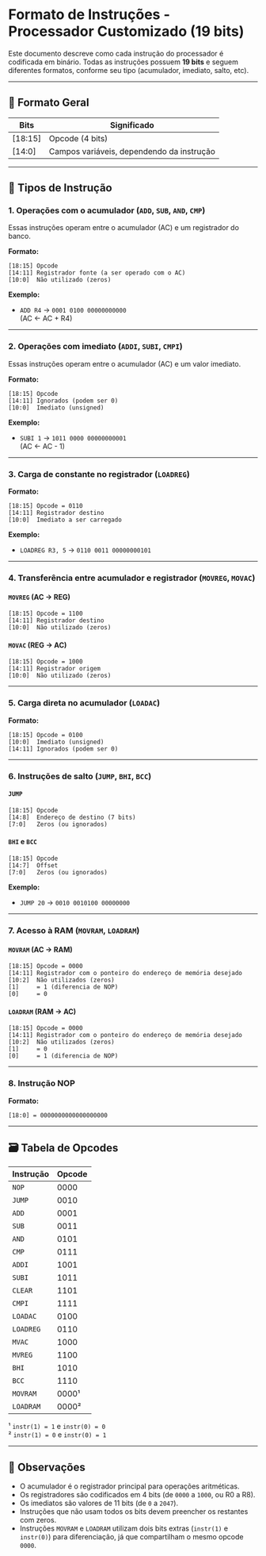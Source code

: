 # Formato de Instruções - Processador Customizado (19 bits)

Este documento descreve como cada instrução do processador é codificada em binário. Todas as instruções possuem **19 bits** e seguem diferentes formatos, conforme seu tipo (acumulador, imediato, salto, etc).

---

## 📌 Formato Geral

| Bits        | Significado         |
|-------------|---------------------|
| [18:15]     | Opcode (4 bits)     |
| [14:0]      | Campos variáveis, dependendo da instrução |

---

## 🦮 Tipos de Instrução

### 1. Operações com o acumulador (`ADD`, `SUB`, `AND`, `CMP`)

Essas instruções operam entre o acumulador (AC) e um registrador do banco.

**Formato:**

```
[18:15] Opcode  
[14:11] Registrador fonte (a ser operado com o AC)  
[10:0]  Não utilizado (zeros)
```

**Exemplo:**

- `ADD R4` → `0001 0100 00000000000`  
  (AC ← AC + R4)

---

### 2. Operações com imediato (`ADDI`, `SUBI`, `CMPI`)

Essas instruções operam entre o acumulador (AC) e um valor imediato.

**Formato:**

```
[18:15] Opcode  
[14:11] Ignorados (podem ser 0)  
[10:0]  Imediato (unsigned)
```

**Exemplo:**

- `SUBI 1` → `1011 0000 00000000001`  
  (AC ← AC - 1)

---

### 3. Carga de constante no registrador (`LOADREG`)

**Formato:**

```
[18:15] Opcode = 0110  
[14:11] Registrador destino  
[10:0]  Imediato a ser carregado
```

**Exemplo:**

- `LOADREG R3, 5` → `0110 0011 00000000101`

---

### 4. Transferência entre acumulador e registrador (`MOVREG`, `MOVAC`)

#### `MOVREG` (AC -> REG)

```
[18:15] Opcode = 1100  
[14:11] Registrador destino 
[10:0]  Não utilizado (zeros)
```

#### `MOVAC` (REG -> AC)

```
[18:15] Opcode = 1000  
[14:11] Registrador origem  
[10:0]  Não utilizado (zeros)
```

---

### 5. Carga direta no acumulador (`LOADAC`)

**Formato:**

```
[18:15] Opcode = 0100  
[10:0]  Imediato (unsigned)  
[14:11] Ignorados (podem ser 0)
```

---

### 6. Instruções de salto (`JUMP`, `BHI`, `BCC`)

#### `JUMP`

```
[18:15] Opcode  
[14:8]  Endereço de destino (7 bits)  
[7:0]   Zeros (ou ignorados)
```

#### `BHI` e `BCC`

```
[18:15] Opcode  
[14:7]  Offset  
[7:0]   Zeros (ou ignorados)
```

**Exemplo:**

- `JUMP 20` → `0010 0010100 00000000`

---

### 7. Acesso à RAM (`MOVRAM`, `LOADRAM`)

#### `MOVRAM` (AC → RAM)

```
[18:15] Opcode = 0000  
[14:11] Registrador com o ponteiro do endereço de memória desejado  
[10:2]  Não utilizados (zeros)  
[1]     = 1 (diferencia de NOP)  
[0]     = 0
```

#### `LOADRAM` (RAM → AC)

```
[18:15] Opcode = 0000  
[14:11] Registrador com o ponteiro do endereço de memória desejado 
[10:2]  Não utilizados (zeros)  
[1]     = 0  
[0]     = 1 (diferencia de NOP)
```

---

### 8. Instrução NOP

**Formato:**

```
[18:0] = 0000000000000000000
```

---

## 🗃️ Tabela de Opcodes

| Instrução  | Opcode |
|------------|--------|
| `NOP`      | 0000   |
| `JUMP`     | 0010   |
| `ADD`      | 0001   |
| `SUB`      | 0011   |
| `AND`      | 0101   |
| `CMP`      | 0111   |
| `ADDI`     | 1001   |
| `SUBI`     | 1011   |
| `CLEAR`    | 1101   |
| `CMPI`     | 1111   |
| `LOADAC`   | 0100   |
| `LOADREG`  | 0110   |
| `MVAC`     | 1000   |
| `MVREG`    | 1100   |
| `BHI`      | 1010   |
| `BCC`      | 1110   |
| `MOVRAM`   | 0000¹  |
| `LOADRAM`  | 0000²  |

¹ `instr(1) = 1` e `instr(0) = 0`  
² `instr(1) = 0` e `instr(0) = 1`

---

## 📌 Observações

- O acumulador é o registrador principal para operações aritméticas.
- Os registradores são codificados em 4 bits (de `0000` a `1000`, ou R0 a R8).
- Os imediatos são valores de 11 bits (de `0` a `2047`).
- Instruções que não usam todos os bits devem preencher os restantes com zeros.
- Instruções `MOVRAM` e `LOADRAM` utilizam dois bits extras (`instr(1)` e `instr(0)`) para diferenciação, já que compartilham o mesmo opcode `0000`.
